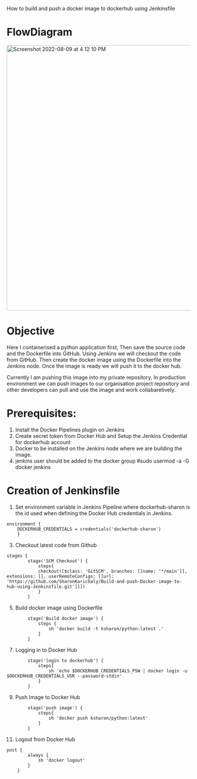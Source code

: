 
How to build and push a docker image to dockerhub using Jenkinsfile

# FlowDiagram

<img width="724" alt="Screenshot 2022-08-09 at 4 12 10 PM" src="https://user-images.githubusercontent.com/106381638/183634394-2aa5004b-d382-4819-b4ae-3d2881f5d3f7.png">

# Objective

Here I containerised a python application first, Then save the source code and the Dockerfile into GitHub. Using Jenkins we will checkout the code from GitHub. Then create the docker image using the Dockerfile into the Jenkins node. Once the image is ready we will push it to the docker hub. 

Currently I am pushing this image into my private repository, In production environment we can push images to our organisation project repository and other developers can pull and use the image and work collabaretively.

# Prerequisites:
1. Install the Docker Pipelines plugin on Jenkins
2. Create secret token from Docker Hub and Setup the Jenkins Credential for dockerhub account
3. Docker to be installed on the Jenkins node where we are building the image.
4. jenkins user should be added to the docker group #sudo usermod -a -G docker jenkins

# Creation of Jenkinsfile

1. Set environment variable in Jenkins Pipeline.where dockerhub-sharon is the id used when defining the Docker Hub credentials in Jenkins.

```
environment {
    DOCKERHUB_CREDENTIALS = credentials('dockerhub-sharon')
    }
```
3. Checkout latest code from Github

```
stages { 
        stage('SCM Checkout') {
            steps{
            checkout([$class: 'GitSCM', branches: [[name: '*/main']], extensions: [], userRemoteConfigs: [[url: 'https://github.com/SharonKarichaly/Build-and-push-Docker-image-to-hub-using-Jenkinsfile.git']]])
            }
        }
```

5. Build docker image using Dockerfile

```
        stage('Build docker image') {
            steps {  
                sh 'docker build -t ksharon/python:latest .'
            }
        }
```

7. Logging in to Docker Hub


```
        stage('login to dockerhub') {
            steps{
                sh 'echo $DOCKERHUB_CREDENTIALS_PSW | docker login -u $DOCKERHUB_CREDENTIALS_USR --password-stdin'
            }
        }
```

9. Push Image to Docker Hub

```
        stage('push image') {
            steps{
                sh 'docker push ksharon/python:latest'
            }
        }
```

11. Logout from Docker Hub
```
post {
        always {
            sh 'docker logout'
        }
    }
```





